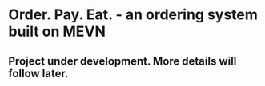 # Order. Pay. Eat. - an ordering system built on MEVN #

## Project under development. More details will follow later. ##